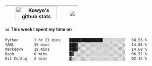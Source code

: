 | <a href="https://github.com/anuraghazra/github-readme-stats"><img width="85%" src="https://github-readme-stats.vercel.app/api?username=kowyo&show_icons=true&hide_border=true&theme=transparent" alt="Kowyo's github stats" /></a> | <a href="https://github.com/anuraghazra/github-readme-stats"><img align="center" src="https://github-readme-stats.vercel.app/api/top-langs/?username=kowyo&exclude_repo=Engineering-Competition-Robot,mobile-robot&hide=c,assembly,shaderlab,hlsl,mathematica,cmake&layout=compact&hide_border=true&theme=transparent" /></a> |
| ------------- | ------------- |

📊 **This week I spent my time on**
<!--START_SECTION:waka-->

```txt
Python       1 hr 21 mins    ███████████████░░░░░░░░░░   60.53 %
YAML         19 mins         ███▓░░░░░░░░░░░░░░░░░░░░░   14.86 %
Markdown     19 mins         ███▓░░░░░░░░░░░░░░░░░░░░░   14.69 %
Bash         8 mins          █▓░░░░░░░░░░░░░░░░░░░░░░░   06.57 %
Git Config   2 mins          ▓░░░░░░░░░░░░░░░░░░░░░░░░   02.14 %
```

<!--END_SECTION:waka-->

